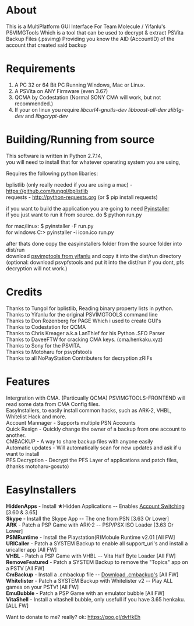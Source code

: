 
# About
This is a MultiPlatform GUI Interface For Team Molecule / Yifanlu's PSVIMGTools 
Which is a tool that can be used to decrypt & extract PSVita Backup Files (.psvimg) Providing you know the AID (AccountID)
of the account that created said backup

# Requirements
1. A PC 32 or 64 Bit PC Running Windows, Mac or Linux. 
2. A PSVita on ANY Firmware (even 3.67)
3. QCMA by Codestation (Normal SONY CMA will work, but not recommended.)
4. If your on linux you require *libcurl4-gnutls-dev libboost-all-dev zlib1g-dev* and *libgcrypt-dev* 

# Building/Running from source
This software is written in Python 2.7.14,          
you will need to install that for whatever operating system you are using,             
 
Requires the following python libaries:          

bplistlib (only really needed if you are using a mac) - https://github.com/tungol/bplistlib              
requests - http://python-requests.org (or $ pip install requests)                     

if you want to build the application you are going to need [Pyinstaller](https://www.pyinstaller.org/)          
if you just want to run it from source. do $ python run.py           

for mac/linux: $ pyinstaller -F run.py     
for windows C:\> pyinstaller -i icon.ico run.py       

after thats done copy the easyinstallers folder from the source folder into dist/run           
download [psvimgtools from yifanlu](https://github.com/yifanlu/psvimgtools/releases) and copy it into the dist/run directory
(optional: download psvpfstools and put it into the dist/run if you dont, pfs decryption will not work.)                 

# Credits
Thanks to Tungol for bplistlib, Reading binary property lists in python.              
Thanks to Yifanlu for the original PSVIMGTOOLS command line                 
Thanks to Don Rozenberg for PAGE Which i used to create GUI's                  
Thanks to Codestation for QCMA                  
Thanks to Chris Kreager a.k.a LanThief for his Python .SFO Parser             
Thanks to DaveeFTW for cracking CMA keys. (cma.henkaku.xyz)               
Thanks to Sony for the PSVITA.               
Thanks to Motoharu for psvpfstools             
Thanks to all NoPayStation Contributers for decryption zRIFs        

# Features
Intergration with CMA. (Particually QCMA) PSVIMGTOOLS-FRONTEND will read some data from CMA Config files.          
EasyInstallers, to easily install common hacks, such as ARK-2, VHBL, Whitelist Hack and more.              
Account Mannager - Supports multiple PSN Accounts                   
Quick Resign - Quickly change the owner of a backup from one account to another.            
CMBACKUP - A way to share backup files with anyone easily                  
Automatic updates - Will automatically scan for new updates and ask if u want to install           
PFS Decryption - Decrypt the PFS Layer of applications and patch files, (thanks motoharu-gosuto)
# EasyInstallers
**HiddenApps** - Install ★Hidden Applications -- Enables [Account Switching](https://pastebin.com/raw/CiTUyjr4) [3.60 & 3.65]  
**Skype** - Install the Skype App -- The one from PSN [3.63 Or Lower]                                                
**ARK** - Patch a PSP Game with ARK-2 -- PSP/PSX ISO Loader [3.63 Or Lower]                                    
**PSMRuntime** - Install the Playstation(R)Mobule Runtime v2.01 [All FW]                                       
**URICaller** - Patch a SYSTEM Backup to enable all support_uri's and install a uricaller app [All FW]                      
**VHBL** - Patch a PSP Game with VHBL -- Vita Half Byte Loader [All FW]                             
**RemoveFeatured** - Patch a SYSTEM Backup to remove the "Topics" app on a PSTV [All FW]                                
**CmBackup** - Install a .cmbackup file -- [Download .cmbackup's](https://stack.gigafyde.nl/s/3BOIO2m7vCnTh81) [All FW]                                       
**Whitelister** - Patch a SYSTEM Backup with Whitelister v2 -- Play ALL games on your PSTV! [All FW]                      
**EmuBubble** - Patch a PSP Game with an emulator bubble [All FW]         
**VitaShell** - Install a vitashell bubble, only usefull if you have 3.65 henkaku. [ALL FW]



Want to donate to me? really? ok: https://goo.gl/dvHkEh
